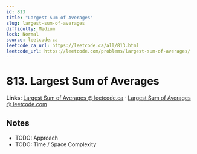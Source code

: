 ```yaml
--- 
id: 813
title: "Largest Sum of Averages"
slug: largest-sum-of-averages
difficulty: Medium
lock: Normal
source: leetcode.ca
leetcode_ca_url: https://leetcode.ca/all/813.html
leetcode_url: https://leetcode.com/problems/largest-sum-of-averages/
---
```


# 813. Largest Sum of Averages

**Links:** [Largest Sum of Averages @ leetcode.ca](https://leetcode.ca/all/813.html) · [Largest Sum of Averages @ leetcode.com](https://leetcode.com/problems/largest-sum-of-averages/)

## Notes
- TODO: Approach
- TODO: Time / Space Complexity
